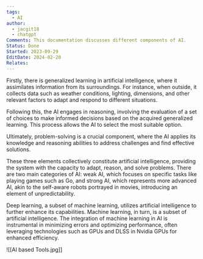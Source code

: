 ```yaml
---
tags:
  - AI
author:
  - jacgit18
  - chatgpt
Comments: This documentation discusses different components of AI.
Status: Done
Started: 2023-09-29
EditDate: 2024-02-20
Relates:
---
```

Firstly, there is generalized learning in artificial intelligence, where it assimilates information from its surroundings. For instance, when outside, it collects data such as weather conditions, lighting, dimensions, and other relevant factors to adapt and respond to different situations.

Following this, the AI engages in reasoning, involving the evaluation of a set of choices to make informed decisions based on the acquired generalized learning. This process allows the AI to select the most suitable option.

Ultimately, problem-solving is a crucial component, where the AI applies its knowledge and reasoning abilities to address challenges and find effective solutions.

These three elements collectively constitute artificial intelligence, providing the system with the capacity to adapt, reason, and solve problems. There are two main categories of AI: weak AI, which focuses on specific tasks like playing games such as Go, and strong AI, which represents more advanced AI, akin to the self-aware robots portrayed in movies, introducing an element of unpredictability.

Deep learning, a subset of machine learning, utilizes artificial intelligence to further enhance its capabilities. Machine learning, in turn, is a subset of artificial intelligence. The integration of machine learning in AI is instrumental in minimizing errors and optimizing performance, often leveraging technologies such as GPUs and DLSS in Nvidia GPUs for enhanced efficiency.


![[AI based Tools.jpg]]

